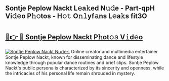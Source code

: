 ## Sontje Peplow Nackt L𝚎a𝚔ed N𝚞𝚍e - Part-qpH Vi𝚍𝚎o P𝚑𝚘tos - H𝚘𝚝 O𝚗𝚕yf𝚊ns L𝚎a𝚔s fit3O

# <h2><a href="http://kf9vu1.oniu.top/?m=Sontje+Peplow+Nackt">🔗👉 🔴 Sontje Peplow Nackt P𝚑ot𝚘𝚜 V𝚒d𝚎o</a></h2>

[![Sontje Peplow Nackt Nu𝚍e𝚜](https://i.imgur.com/0qMVB7G.gif)](http://kf9vu1.oniu.top/?m=Sontje+Peplow+Nackt)
Online creator and multimedia entertainer Sontje Peplow Nackt, known for disseminating dance and lifestyle knowledge through popular dance routines and brief clips. Sontje Peplow Nackt's public persona is characterized by its sincerity and openness, while the intricacies of his personal life remain shrouded in mystery.  
